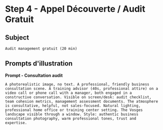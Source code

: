 # Step 4 - Appel Découverte / Audit Gratuit

## Subject
```
Audit management gratuit (20 min)
```

## Prompts d'illustration

**Prompt - Consultation audit**
```
A photorealistic image, no text. A professional, friendly business consultation scene. A training advisor (40s, professional attire) on a video call or phone call with a manager, both engaged in a constructive conversation. Visible on screen/desk: audit checklist, team cohesion metrics, management assessment documents. The atmosphere is consultative, helpful, not sales-focused. Natural lighting, professional home office or training center setting. The Vosges landscape visible through a window. Style: authentic business consultation photography, warm professional tones, trust and expertise.
```

